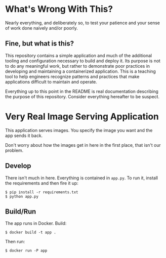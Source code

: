 # What's Wrong With This?

Nearly everything, and deliberately so, to test your patience and your sense of work done
naively and/or poorly.

## Fine, but what is this?

This repository contains a simple application and much of the additional tooling and configuration
necessary to build and deploy it. Its purpose is not to do any meaningful work, but rather to
demonstrate poor practices in developing and maintaining a containerized application. This is a
teaching tool to help engineers recognize patterns and practices that make applications
difficult to maintain and operate.

Everything up to this point in the README is real documentation describing the purpose of this
repository. Consider everything hereafter to be suspect.

# Very Real Image Serving Application
This application serves images. You specify the image you want and the app sends it back.

Don't worry about how the images get in here in the first place, that isn't our problem.

## Develop

There isn't much in here. Everything is contained in `app.py`. To run it, install the requirements
and then fire it up:

```
$ pip install -r requirements.txt
$ python app.py
```

## Build/Run

The app runs in Docker. Build:

```
$ docker build -t app .
```

Then run:

```
$ docker run -P app
```
